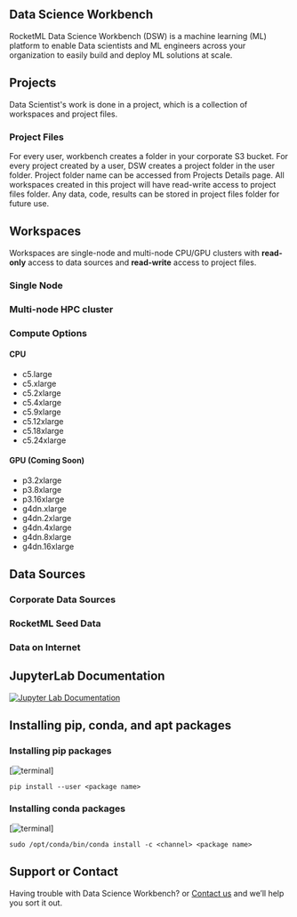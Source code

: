 ## Data Science Workbench

RocketML Data Science Workbench (DSW) is a machine learning (ML) platform to enable Data scientists and ML engineers across your organization to easily build and deploy ML solutions at scale. 


## Projects
Data Scientist's work is done in a project, which is a collection of workspaces and project files.

### Project Files
For every user, workbench creates a folder in your corporate S3 bucket. For every project created by a user, DSW creates a project folder in the user folder. Project folder name can be accessed from Projects Details page. All workspaces created in this project will have read-write access to project files folder. Any data, code, results can be stored in project files folder for future use.


## Workspaces
Workspaces are single-node and multi-node CPU/GPU clusters with **read-only** access to data sources and **read-write** access to project files.

### Single Node

### Multi-node HPC cluster

### Compute Options

#### CPU
- c5.large
- c5.xlarge
- c5.2xlarge
- c5.4xlarge
- c5.9xlarge
- c5.12xlarge
- c5.18xlarge
- c5.24xlarge


#### GPU (Coming Soon)
- p3.2xlarge
- p3.8xlarge
- p3.16xlarge
- g4dn.xlarge
- g4dn.2xlarge
- g4dn.4xlarge
- g4dn.8xlarge
- g4dn.16xlarge

## Data Sources

### Corporate Data Sources

### RocketML Seed Data

### Data on Internet

## JupyterLab Documentation
[![Jupyter Lab Documentation](http://img.youtube.com/vi/y30fs6kg6fc/0.jpg)](https://www.youtube.com/playlist?list=PLUrHeD2K9CmlEvyGGgZXDf_u31MvLB_Lg "Jupyter Lab Documentation")

## Installing pip, conda, and apt packages

### Installing pip packages

[![terminal](https://tljh.jupyter.org/en/latest/_images/new-terminal-button2.png)]

`pip install --user <package name>`

### Installing conda packages

[![terminal](https://tljh.jupyter.org/en/latest/_images/new-terminal-button2.png)]

`sudo /opt/conda/bin/conda install -c <channel> <package name>`

## Support or Contact

Having trouble with Data Science Workbench? or [Contact us](email:info@rocketml.net) and we’ll help you sort it out.

